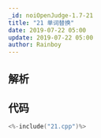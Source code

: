 ```yaml
---
_id: noiOpenJudge-1.7-21
title: "21 单词替换"
date: 2019-07-22 05:00
update: 2019-07-22 05:00
author: Rainboy
---
```


## 解析

## 代码

```c
<%-include("21.cpp")%>
```


